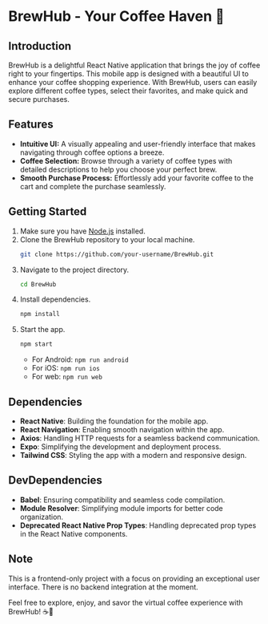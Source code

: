 # BrewHub - Your Coffee Haven 🚀

## Introduction
BrewHub is a delightful React Native application that brings the joy of coffee right to your fingertips. This mobile app is designed with a beautiful UI to enhance your coffee shopping experience. With BrewHub, users can easily explore different coffee types, select their favorites, and make quick and secure purchases.

## Features
- **Intuitive UI:** A visually appealing and user-friendly interface that makes navigating through coffee options a breeze.
- **Coffee Selection:** Browse through a variety of coffee types with detailed descriptions to help you choose your perfect brew.
- **Smooth Purchase Process:** Effortlessly add your favorite coffee to the cart and complete the purchase seamlessly.

## Getting Started
1. Make sure you have [Node.js](https://nodejs.org/) installed.
2. Clone the BrewHub repository to your local machine.
   ```bash
   git clone https://github.com/your-username/BrewHub.git
   ```
3. Navigate to the project directory.
   ```bash
   cd BrewHub
   ```
4. Install dependencies.
   ```bash
   npm install
   ```
5. Start the app.
   ```bash
   npm start
   ```
   - For Android: `npm run android`
   - For iOS: `npm run ios`
   - For web: `npm run web`

## Dependencies
- **React Native**: Building the foundation for the mobile app.
- **React Navigation**: Enabling smooth navigation within the app.
- **Axios**: Handling HTTP requests for a seamless backend communication.
- **Expo**: Simplifying the development and deployment process.
- **Tailwind CSS**: Styling the app with a modern and responsive design.

## DevDependencies
- **Babel**: Ensuring compatibility and seamless code compilation.
- **Module Resolver**: Simplifying module imports for better code organization.
- **Deprecated React Native Prop Types**: Handling deprecated prop types in the React Native components.

## Note
This is a frontend-only project with a focus on providing an exceptional user interface. There is no backend integration at the moment.

Feel free to explore, enjoy, and savor the virtual coffee experience with BrewHub! ☕📱
